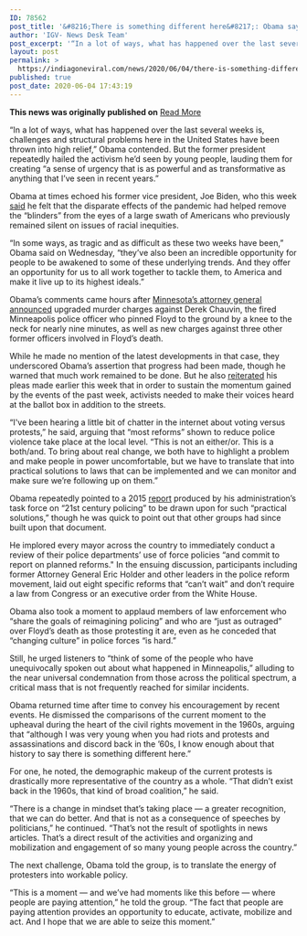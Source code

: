 ```yaml
---
ID: 78562
post_title: '&#8216;There is something different here&#8217;: Obama says he&#8217;s encouraged by mass protests of George Floyd killing'
author: 'IGV- News Desk Team'
post_excerpt: '“In a lot of ways, what has happened over the last several weeks is, challenges and structural problems here in the United States have been thrown into high relief,” Obama contended. But the former president repeatedly hailed the activism he’d seen by young people, lauding them for creating “a sense of urgency that is as&hellip;'
layout: post
permalink: >
  https://indiagoneviral.com/news/2020/06/04/there-is-something-different-here-obama-says-hes-encouraged-by-mass-protests-of-george-floyd-killing/78562/india-gone-viral/
published: true
post_date: 2020-06-04 17:43:19
---
```

<b>This news was originally published on</b> <a href="https://www.politico.com/news/2020/06/03/there-is-something-different-here-obama-says-hes-encouraged-by-mass-protests-of-george-floyd-killing-299648" class="button purchase" rel="nofollow noopener noreferrer" target="_blank">Read More</a> <br/><section><div>

<div>
<div>
<div>
<div>
<p>“In a lot of ways, what has happened over the last several weeks is, challenges and structural problems here in the United States have been thrown into high relief,” Obama contended. But the former president repeatedly hailed the activism he’d seen by young people, lauding them for creating “a sense of urgency that is as powerful and as transformative as anything that I’ve seen in recent years.”</p><p>Obama at times echoed his former vice president, Joe Biden, who this week <u><a href="https://www.politico.com/news/2020/06/01/joe-biden-coronavirus-racial-justice-294268" target="_blank" rel="noopener noreferrer">said</a></u> he felt that the disparate effects of the pandemic had helped remove the “blinders” from the eyes of a large swath of Americans who previously remained silent on issues of racial inequities.</p>
<p>“In some ways, as tragic and as difficult as these two weeks have been,” Obama said on Wednesday, “they’ve also been an incredible opportunity for people to be awakened to some of these underlying trends. And they offer an opportunity for us to all work together to tackle them, to America and make it live up to its highest ideals.” </p>
<p>Obama’s comments came hours after <a href="https://www.politico.com/news/2020/06/03/minnesota-charges-3-more-former-officers-in-george-floyd-death-298949" target="_blank" rel="noopener noreferrer"><u>Minnesota’s attorney general announced</u></a> upgraded murder charges against Derek Chauvin, the fired Minneapolis police officer who pinned Floyd to the ground by a knee to the neck for nearly nine minutes, as well as new charges against three other former officers involved in Floyd’s death.</p>
<p>While he made no mention of the latest developments in that case, they underscored Obama’s assertion that progress had been made, though he warned that much work remained to be done. But he also <u><a href="https://www.politico.com/news/2020/06/01/obama-condemns-violence-protests-voting-294000" target="_blank" rel="noopener noreferrer">reiterated</a></u> his pleas made earlier this week that in order to sustain the momentum gained by the events of the past week, activists needed to make their voices heard at the ballot box in addition to the streets.</p>
<p>“I've been hearing a little bit of chatter in the internet about voting versus protests,” he said, arguing that “most reforms” shown to reduce police violence take place at the local level. “This is not an either/or. This is a both/and. To bring about real change, we both have to highlight a problem and make people in power uncomfortable, but we have to translate that into practical solutions to laws that can be implemented and we can monitor and make sure we’re following up on them.”</p><p>Obama repeatedly pointed to a 2015 <u><a href="https://cops.usdoj.gov/pdf/taskforce/taskforce_finalreport.pdf" target="_blank" rel="noopener noreferrer">report</a></u> produced by his administration’s task force on “21st century policing” to be drawn upon for such “practical solutions,” though he was quick to point out that other groups had since built upon that document.</p>
<p>He implored every mayor across the country to immediately conduct a review of their police departments’ use of force policies “and commit to report on planned reforms." In the ensuing discussion,<b> </b>participants including former Attorney General Eric Holder and other leaders in the police reform movement,<b> </b>laid out eight specific reforms that “can’t wait” and don’t require a law from Congress or an executive order from the White House.</p>
<p>Obama also took a moment to applaud members of law enforcement who “share the goals of reimagining policing” and who are “just as outraged” over Floyd’s death as those protesting it are, even as he conceded that “changing culture” in police forces “is hard.”</p>
<p>Still, he urged listeners to “think of some of the people who have unequivocally spoken out about what happened in Minneapolis,” alluding to the near universal condemnation from those across the political spectrum, a critical mass that is not frequently reached for similar incidents.</p>
<p>Obama returned time after time to convey his encouragement by recent events. He dismissed the comparisons of the current moment to the upheaval during the heart of the civil rights movement in the 1960s, arguing that “although I was very young when you had riots and protests and assassinations and discord back in the ’60s, I know enough about that history to say there is something different here.”</p>
<p>For one, he noted, the demographic makeup of the current protests is drastically more representative of the country as a whole. “That didn’t exist back in the 1960s, that kind of broad coalition,” he said.</p>
<p>“There is a change in mindset that’s taking place — a greater recognition, that we can do better. And that is not as a consequence of speeches by politicians,” he continued. “That’s not the result of spotlights in news articles. That’s a direct result of the activities and organizing and mobilization and engagement of so many young people across the country.”</p>
<p>The next challenge, Obama told the group, is to translate the energy of protesters into workable policy.</p>
<p>“This is a moment — and we’ve had moments like this before — where people are paying attention,” he told the group. “The fact that people are paying attention provides an opportunity to educate, activate, mobilize and act. And I hope that we are able to seize this moment.”</p></div>
</div>

</div>
</div>
</div>
</section>